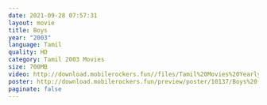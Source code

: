 ```yaml
---
date: 2021-09-28 07:57:31
layout: movie
title: Boys
year: "2003"
language: Tamil
quality: HD
category: Tamil 2003 Movies
size: 700MB
video: http://download.mobilerockers.fun//files/Tamil%20Movies%20Yearly%20Collections/Tamil%202003%20Collections/Boys%20(2003)/Boys%20(2003)%20Full%20Movies/Boys%20(2003)%20DVDRip/Boys%20(2003)%20DVDRip%20Single%20Part.mp4
poster: http://download.mobilerockers.fun/preview/poster/10137/Boys%20(2003).png
paginate: false
---
```

